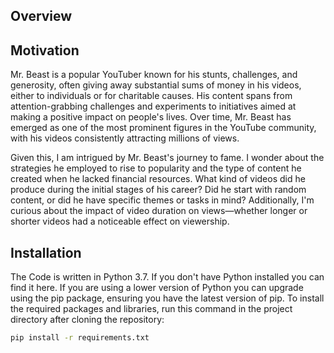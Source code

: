 ## **Overview**

## **Motivation**

Mr. Beast is a popular YouTuber known for his stunts, challenges, and generosity, often giving away substantial sums of money in his videos, either to individuals or for charitable causes. His content spans from attention-grabbing challenges and experiments to initiatives aimed at making a positive impact on people's lives. Over time, Mr. Beast has emerged as one of the most prominent figures in the YouTube community, with his videos consistently attracting millions of views.

Given this, I am intrigued by Mr. Beast's journey to fame. I wonder about the strategies he employed to rise to popularity and the type of content he created when he lacked financial resources. What kind of videos did he produce during the initial stages of his career? Did he start with random content, or did he have specific themes or tasks in mind? Additionally, I'm curious about the impact of video duration on views—whether longer or shorter videos had a noticeable effect on viewership.

## **Installation**

The Code is written in Python 3.7. If you don't have Python installed you can find it here. If you are using a lower version of Python you can upgrade using the pip package, ensuring you have the latest version of pip. To install the required packages and libraries, run this command in the project directory after cloning the repository:
```bash
pip install -r requirements.txt


